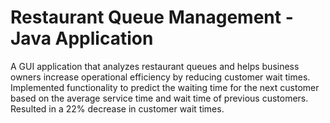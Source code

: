 # Restaurant Queue Management -Java Application

A GUI application that analyzes restaurant queues and helps business owners increase operational efficiency by reducing customer wait times. Implemented functionality to predict the waiting time for the next customer based on the average service time and wait time of previous customers. Resulted in a 22% decrease in customer wait times.
